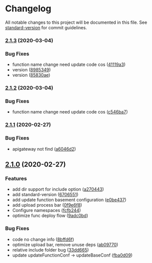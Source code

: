 # Changelog

All notable changes to this project will be documented in this file. See [standard-version](https://github.com/conventional-changelog/standard-version) for commit guidelines.

### [2.1.3](https://github.com/serverless-components/tencent-scf/compare/v2.1.1...v2.1.3) (2020-03-04)


### Bug Fixes

* function name change need update code cos ([41119a3](https://github.com/serverless-components/tencent-scf/commit/41119a3a65ef92d94f5d69c76d726978151df46f))
* version ([8985349](https://github.com/serverless-components/tencent-scf/commit/8985349b515910937068227fdec87adaacda46d1))
* version ([85830ae](https://github.com/serverless-components/tencent-scf/commit/85830ae366984a968e34c40f8b6840eb385d8899))

### [2.1.2](https://github.com/serverless-components/tencent-scf/compare/v2.1.1...v2.1.2) (2020-03-04)


### Bug Fixes

* function name change need update code cos ([c546ba7](https://github.com/serverless-components/tencent-scf/commit/c546ba7178acc384df7c0ab79997abd7cb6e826f))

### [2.1.1](https://github.com/serverless-components/tencent-scf/compare/v2.1.0...v2.1.1) (2020-02-27)


### Bug Fixes

* apigateway not find ([a6046d2](https://github.com/serverless-components/tencent-scf/commit/a6046d26bb505e41cb8306b6169fdcb3e2a990dd))

## [2.1.0](https://github.com/serverless-components/tencent-scf/compare/v2.0.0...v2.1.0) (2020-02-27)


### Features

* add dir support for include option ([a270443](https://github.com/serverless-components/tencent-scf/commit/a270443ccd58f001036d6c5ea51ae04ec376713b))
* add standard-version ([6706551](https://github.com/serverless-components/tencent-scf/commit/6706551419bd934a89ccaaa48117efdb86572b93))
* add update function basement configuration ([e0be437](https://github.com/serverless-components/tencent-scf/commit/e0be4375cdda050113b115b37eaa2fd559827b4c))
* add upload process bar ([0f9e6f8](https://github.com/serverless-components/tencent-scf/commit/0f9e6f804180fd86e52aa1bb1bf7cb02f7cc36ac))
* Configure namespaces ([fcfb244](https://github.com/serverless-components/tencent-scf/commit/fcfb244a1e5465070f0d6a700b7a21b104262bfc))
* optimize func deploy flow ([9adc0bd](https://github.com/serverless-components/tencent-scf/commit/9adc0bd19edf124cf909ce5b6daede0d1a86110a))


### Bug Fixes

* code no change info ([8bffd6f](https://github.com/serverless-components/tencent-scf/commit/8bffd6f4b44c9da29c97a60fa52168fd353f87bf))
* optimize upload bar, remove unuse deps ([ab09770](https://github.com/serverless-components/tencent-scf/commit/ab09770bdcb6717867043abf1b08fbdf642ba95c))
* relative include folder bug ([33dd665](https://github.com/serverless-components/tencent-scf/commit/33dd665b02445eb2e3b4ae8b309382064ad621c7))
* update updateFunctionConf -> updateBaseConf ([fba0d09](https://github.com/serverless-components/tencent-scf/commit/fba0d09150a68bfceb36df095a52786a89b560b7))
